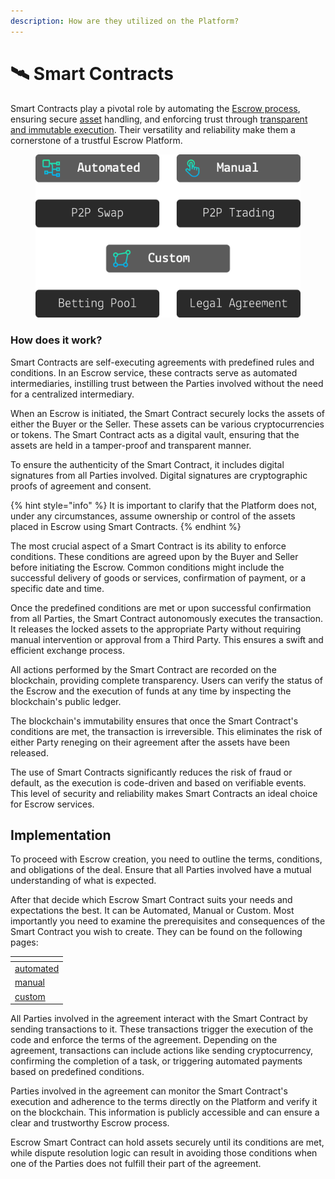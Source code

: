 ```yaml
---
description: How are they utilized on the Platform?
---
```


# 🛰 Smart Contracts

Smart Contracts play a pivotal role by automating the [Escrow process](../crypto-escrow/), ensuring secure [asset](../../resources/glossary.md#assets) handling, and enforcing trust through [transparent and immutable execution](../../resources/glossary.md#decentralization). Their versatility and reliability make them a cornerstone of a trustful Escrow Platform.

<figure><img src="../../.gitbook/assets/Smart Contract2.png" alt=""><figcaption></figcaption></figure>

### How does it work?

Smart Contracts are self-executing agreements with predefined rules and conditions. In an Escrow service, these contracts serve as automated intermediaries, instilling trust between the Parties involved without the need for a centralized intermediary.

When an Escrow is initiated, the Smart Contract securely locks the assets of either the Buyer or the Seller. These assets can be various cryptocurrencies or tokens. The Smart Contract acts as a digital vault, ensuring that the assets are held in a tamper-proof and transparent manner.

To ensure the authenticity of the Smart Contract, it includes digital signatures from all Parties involved. Digital signatures are cryptographic proofs of agreement and consent.

{% hint style="info" %}
It is important to clarify that the Platform does not, under any circumstances, assume ownership or control of the assets placed in Escrow using Smart Contracts.
{% endhint %}

The most crucial aspect of a Smart Contract is its ability to enforce conditions. These conditions are agreed upon by the Buyer and Seller before initiating the Escrow. Common conditions might include the successful delivery of goods or services, confirmation of payment, or a specific date and time.

Once the predefined conditions are met or upon successful confirmation from all Parties, the Smart Contract autonomously executes the transaction. It releases the locked assets to the appropriate Party without requiring manual intervention or approval from a Third Party. This ensures a swift and efficient exchange process.

All actions performed by the Smart Contract are recorded on the blockchain, providing complete transparency. Users can verify the status of the Escrow and the execution of funds at any time by inspecting the blockchain's public ledger.

The blockchain's immutability ensures that once the Smart Contract's conditions are met, the transaction is irreversible. This eliminates the risk of either Party reneging on their agreement after the assets have been released.

The use of Smart Contracts significantly reduces the risk of fraud or default, as the execution is code-driven and based on verifiable events. This level of security and reliability makes Smart Contracts an ideal choice for Escrow services.

## Implementation

To proceed with Escrow creation, you need to outline the terms, conditions, and obligations of the deal. Ensure that all Parties involved have a mutual understanding of what is expected.

After that decide which Escrow Smart Contract suits your needs and expectations the best. It can be Automated, Manual or Custom. Most importantly you need to examine the prerequisites and consequences of the Smart Contract you wish to create. They can be found on the following pages:

<table data-view="cards" data-full-width="false"><thead><tr><th data-type="content-ref"></th></tr></thead><tbody><tr><td><a href="automated/">automated</a></td></tr><tr><td><a href="manual/">manual</a></td></tr><tr><td><a href="custom/">custom</a></td></tr></tbody></table>

All Parties involved in the agreement interact with the Smart Contract by sending transactions to it. These transactions trigger the execution of the code and enforce the terms of the agreement. Depending on the agreement, transactions can include actions like sending cryptocurrency, confirming the completion of a task, or triggering automated payments based on predefined conditions.

Parties involved in the agreement can monitor the Smart Contract's execution and adherence to the terms directly on the Platform and verify it on the blockchain. This information is publicly accessible and can ensure a clear and trustworthy Escrow process.

Escrow Smart Contract can hold assets securely until its conditions are met, while dispute resolution logic can result in avoiding those conditions when one of the Parties does not fulfill their part of the agreement.
